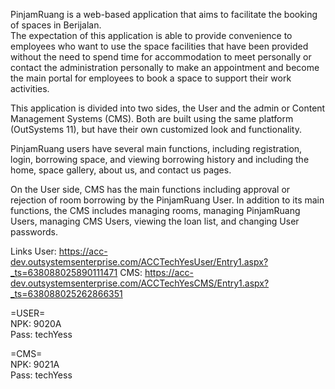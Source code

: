 PinjamRuang is a web-based application that aims to facilitate the booking of spaces in Berijalan. <br />
The expectation of this application is able to provide convenience to employees who want to use the space facilities that have been provided 
without the need to spend time for accommodation to meet personally or contact the administration personally to make an appointment and 
become the main portal for employees to book a space to support their work activities.

This application is divided into two sides, the User and the admin or Content Management Systems (CMS).
Both are built using the same platform (OutSystems 11), but have their own customized look and functionality.

PinjamRuang users have several main functions, including registration, login, borrowing space, 
and viewing borrowing history and including the home, space gallery, about us, and contact us pages.

On the User side, CMS has the main functions including approval or rejection of room borrowing by the PinjamRuang User. 
In addition to its main functions, the CMS includes managing rooms, managing PinjamRuang Users, managing CMS Users, viewing the loan list, 
and changing User passwords.

Links
User: https://acc-dev.outsystemsenterprise.com/ACCTechYesUser/Entry1.aspx?_ts=638088025890111471
CMS: https://acc-dev.outsystemsenterprise.com/ACCTechYesCMS/Entry1.aspx?_ts=638088025262866351

=USER=<br />
NPK: 9020A <br />
Pass: techYess<br />

=CMS=<br />
NPK: 9021A<br />
Pass: techYess<br />
